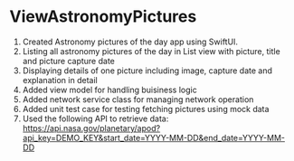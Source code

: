 # ViewAstronomyPictures
1. Created Astronomy pictures of the day app using SwiftUI. 
2. Listing all astronomy pictures of the day in List view with picture, title and picture capture date
3. Displaying details of one picture including image, capture date and explanation in detail
4. Added view model for handling buisiness logic
5. Added network service class for managing network operation
6. Added unit test case for testing fetching pictures using mock data
7. Used the following API to retrieve data:
   https://api.nasa.gov/planetary/apod?api_key=DEMO_KEY&start_date=YYYY-MM-DD&end_date=YYYY-MM-DD

